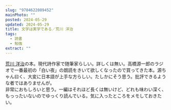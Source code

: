 ```yaml
---
slug: "9784622089452"
mainPhoto: ""
posted: 2024-05-29
updated: 2024-05-29
title: 文学は実学である／荒川 洋治
tags:
  - 読書
  - 勉強
extract: ""
---
```

[荒川 洋治](https://ja.wikipedia.org/wiki/%E8%8D%92%E5%B7%9D%E6%B4%8B%E6%B2%BB)の本。現代詩作家で随筆家らしい。詳しくは無い。高橋源一郎のラジオで一番最初の「白い夜」の朗読をきいて欲しくなったので買ってきた本。源ちゃん曰く、大変に日本語が上手な方らしい。たしかにそう思う。批評できるような者ではありませんが。  
非常におもしろいと思う。一編はそれほど長くは無いけど、どれも味わい深く、もっったいないのでゆっくり読んでいる。気に入ったところをメモしておきたい。
